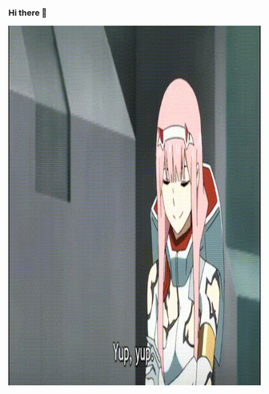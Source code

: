 ### Hi there 👋

<p align="center">
  <img src="https://github.com/mesiriak/mesiriak/blob/main/02.gif" alt="animated" width="1080" height="720"/>
</p>
